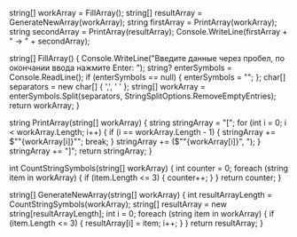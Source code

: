 string[] workArray = FillArray();
string[] resultArray = GenerateNewArray(workArray);
string firstArray = PrintArray(workArray);
string secondArray = PrintArray(resultArray);
Console.WriteLine(firstArray + " -> " + secondArray);

string[] FillArray()
{
    Console.WriteLine("Введите данные через пробел, по окончании ввода нажмите Enter: ");
    string? enterSymbols = Console.ReadLine();
    if (enterSymbols == null) { enterSymbols = ""; };
    char[] separators = new char[] { ',', ' ' };
    string[] workArray = enterSymbols.Split(separators, StringSplitOptions.RemoveEmptyEntries);
    return workArray;
}

string PrintArray(string[] workArray)
{
    string stringArray = "[";
    for (int i = 0; i < workArray.Length; i++)
    {
        if (i == workArray.Length - 1)
        {
            stringArray += $"\"{workArray[i]}\"";
            break;
        }
        stringArray += ($"\"{workArray[i]}\", ");
    }
    stringArray += "]";
    return stringArray;
}

int CountStringSymbols(string[] workArray)
{
    int counter = 0;
    foreach (string item in workArray)
    {
        if (item.Length <= 3)
        {
            counter++;
        }
    }
    return counter;
}

string[] GenerateNewArray(string[] workArray)
{
    int resultArrayLength = CountStringSymbols(workArray);
    string[] resultArray = new string[resultArrayLength];
    int i = 0;
    foreach (string item in workArray)
    {
        if (item.Length <= 3)
        {
            resultArray[i] = item;
            i++;
        }
    }
    return resultArray;
}